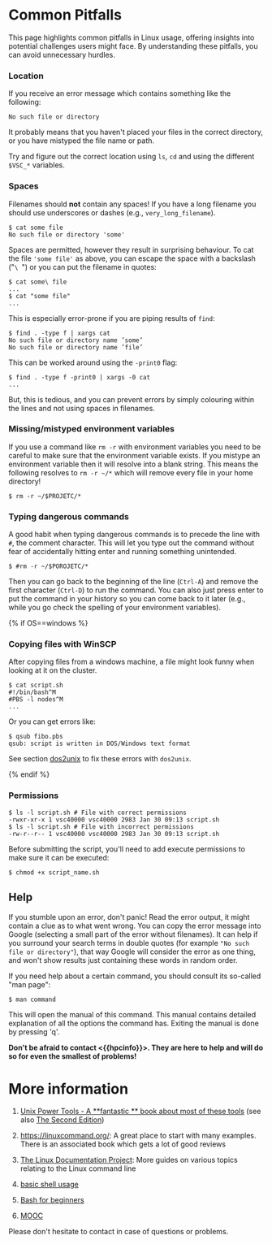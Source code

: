 # Common Pitfalls

This page highlights common pitfalls in Linux usage, offering insights into potential challenges users might face. 
By understanding these pitfalls, you can avoid unnecessary hurdles.

### Location

If you receive an error message which contains something like the
following:
```shell
No such file or directory
```

It probably means that you haven't placed your files in the correct
directory, or you have mistyped the file name or path.

Try and figure out the correct location using `ls`, `cd` and using the
different `$VSC_*` variables.

### Spaces

Filenames should **not** contain any spaces! If you have a long filename you
should use underscores or dashes (e.g., `very_long_filename`).
```
$ cat some file
No such file or directory 'some'
```

Spaces are permitted, however they result in surprising behaviour. To
cat the file `'some file'` as above, you can escape the space with a
backslash ("`\ `") or you can put the filename in quotes:
```
$ cat some\ file
...
$ cat "some file"
...
```

This is especially error-prone if you are piping results of `find`:
```
$ find . -type f | xargs cat
No such file or directory name ’some’
No such file or directory name ’file’
```

This can be worked around using the `-print0` flag:
```
$ find . -type f -print0 | xargs -0 cat
...
```

But, this is tedious, and you can prevent errors by simply colouring
within the lines and not using spaces in filenames.

### Missing/mistyped environment variables
If you use a command like `rm -r` with environment variables you need to
be careful to make sure that the environment variable exists. If you
mistype an environment variable then it will resolve into a blank string.
This means the following resolves to `rm -r ~/*` which will remove every
file in your home directory!
```
$ rm -r ~/$PROJETC/*
```

### Typing dangerous commands
A good habit when typing dangerous commands is to precede the line with
`#`, the comment character. This will let you type out the command
without fear of accidentally hitting enter and running something
unintended.
```
$ #rm -r ~/$POROJETC/*
```
Then you can go back to the beginning of the line (`Ctrl-A`) and remove
the first character (`Ctrl-D`) to run the command. You can also just
press enter to put the command in your history so you can come back to
it later (e.g., while you go check the spelling of your environment
variables).

{% if OS==windows %}

### Copying files with WinSCP

After copying files from a windows machine, a file might look funny when
looking at it on the cluster.
```
$ cat script.sh
#!/bin/bash^M
#PBS -l nodes^M
...
```

Or you can get errors like:
```
$ qsub fibo.pbs
qsub: script is written in DOS/Windows text format
```

See section [dos2unix](uploading_files.md#dos2unix) to fix these errors with `dos2unix`.

{% endif %}

### Permissions
```
$ ls -l script.sh # File with correct permissions
-rwxr-xr-x 1 vsc40000 vsc40000 2983 Jan 30 09:13 script.sh
$ ls -l script.sh # File with incorrect permissions
-rw-r--r-- 1 vsc40000 vsc40000 2983 Jan 30 09:13 script.sh
```

Before submitting the script, you'll need to add execute permissions to
make sure it can be executed:
```
$ chmod +x script_name.sh
```

## Help

If you stumble upon an error, don't panic! Read the error output, it
might contain a clue as to what went wrong. You can copy the error
message into Google (selecting a small part of the error without
filenames). It can help if you surround your search terms in double
quotes (for example `"No such file or directory"`), that way Google will
consider the error as one thing, and won't show results just containing
these words in random order.

If you need help about a certain command, you should consult its so-called "man page":
```
$ man command
```

This will open the manual of this command. This manual contains detailed
explanation of all the options the command has. Exiting the manual is
done by pressing 'q'.

**Don't be afraid to contact <{{hpcinfo}}>. They are here to help and will do so for even the 
smallest of problems!**

# More information

1.  [Unix Power Tools - A **fantastic ** book about most of these tools](https://www.docstore.mik.ua/orelly/unix/upt/index.htm) (see also [The Second Edition](https://www.docstore.mik.ua/orelly/unix2.1/index.htm))

2.  <https://linuxcommand.org/>: A great place to start with many
    examples. There is an associated book which gets a lot of good
    reviews

3.  [The Linux Documentation Project](https://www.tldp.org/guides.html): More guides on various topics relating to the Linux command line

4.  [basic shell
    usage](https://linuxcommand.org/lc3_learning_the_shell.php)

5.  [Bash for
    beginners](https://www.tldp.org/LDP/Bash-Beginners-Guide/html/Bash-Beginners-Guide.html)

6.  [MOOC](https://www.edx.org/course/introduction-linux-linuxfoundationx-lfs101x-0)

Please don't hesitate to contact in case of questions or problems.
